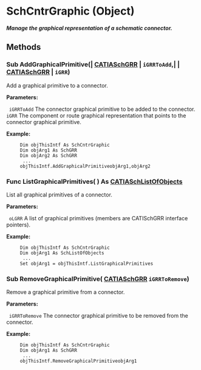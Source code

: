 # SchCntrGraphic (Object)

**_Manage the graphical representation of a schematic connector._**

## Methods

### Sub **AddGraphicalPrimitive**(| [CATIASchGRR](../CATSchPlatformInterfaces/interface_SchGRR_6684.md) | `iGRRToAdd`,| | [CATIASchGRR](../CATSchPlatformInterfaces/interface_SchGRR_6684.md) | `iGRR`)

   Add a graphical primitive to a connector.

**Parameters:**

` iGRRToAdd`      The connector graphical primitive to be added to the connector.
` iGRR`      The component or route graphical representation that points to the connector graphical primitive.

**Example:**

```VBScript
     Dim objThisIntf As SchCntrGraphic
     Dim objArg1 As SchGRR
     Dim objArg2 As SchGRR
      ...
     objThisIntf.AddGraphicalPrimitiveobjArg1,objArg2

```

### Func **ListGraphicalPrimitives**( ) As [CATIASchListOfObjects](../CATSchPlatformInterfaces/interface_SchListOfObjects_53274.md)

   List all graphical primitives of a connector.

**Parameters:**

` oLGRR`      A list of graphical primitives (members are CATISchGRR interface pointers).

**Example:**

```VBScript
     Dim objThisIntf As SchCntrGraphic
     Dim objArg1 As SchListOfObjects
      ...
     Set objArg1 = objThisIntf.ListGraphicalPrimitives

```

### Sub **RemoveGraphicalPrimitive**( [CATIASchGRR](../CATSchPlatformInterfaces/interface_SchGRR_6684.md)  `iGRRToRemove`)

   Remove a graphical primitive from a connector.

**Parameters:**

` iGRRToRemove`      The connector graphical primitive to be removed from the connector.

**Example:**

```VBScript
     Dim objThisIntf As SchCntrGraphic
     Dim objArg1 As SchGRR
      ...
     objThisIntf.RemoveGraphicalPrimitiveobjArg1

```